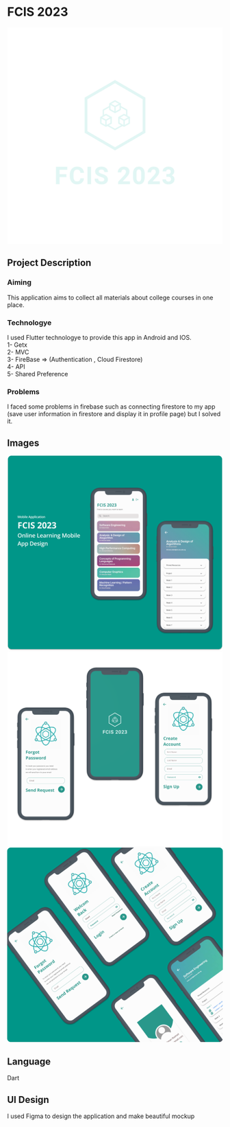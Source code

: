# FCIS 2023
![](assets/logo_transparent.png)

## Project Description

### Aiming
This application aims to collect all materials about college courses in one place.
### Technologye
I used Flutter technologye to provide this app in Android and IOS.<br />
1- Getx <br />
2- MVC <br />
3- FireBase => (Authentication , Cloud Firestore) <br />
4- API <br />
5- Shared Preference <br />

### Problems
I faced some problems in firebase such as connecting firestore to my app (save user information in firestore and display it in profile page) but I solved it.

## Images
![](Mockup/Group%2038.png)
![](Mockup/Frame%207.png)
![](Mockup/Frame%208.png)

## Language 
Dart

## UI Design
I used Figma to design the application and make beautiful mockup
